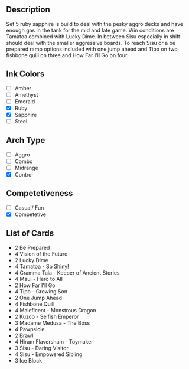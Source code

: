 ## Description

Set 5 ruby sapphire is build to deal with the pesky aggro decks and have enough gas in the tank for the mid and late game. Win conditions are Tamatoa combined with Lucky Dime. In between Sisu especially in shift should deal with the smaller aggressive boards. To reach Sisu or a be prepared ramp options included with one jump ahead and Tipo on two, fishbone quill on three and How Far I'll Go on four.

## Ink Colors

- [ ] Amber
- [ ] Amethyst
- [ ] Emerald
- [x] Ruby
- [x] Sapphire
- [ ] Steel

## Arch Type

- [ ] Aggro
- [ ] Combo
- [ ] Midrange
- [x] Control

## Competetiveness

- [ ] Casual/ Fun
- [x] Competetive

## List of Cards

- 2 Be Prepared
- 4 Vision of the Future
- 2 Lucky Dime
- 4 Tamatoa - So Shiny!
- 4 Gramma Tala - Keeper of Ancient Stories
- 4 Maui - Hero to All
- 2 How Far I'll Go
- 4 Tipo - Growing Son
- 2 One Jump Ahead
- 4 Fishbone Quill
- 4 Maleficent - Monstrous Dragon
- 2 Kuzco - Selfish Emperor
- 3 Madame Medusa - The Boss
- 4 Pawpsicle
- 2 Brawl
- 4 Hiram Flaversham - Toymaker
- 3 Sisu - Daring Visitor
- 4 Sisu - Empowered Sibling
- 3 Ice Block
